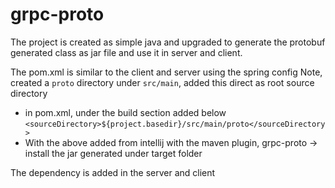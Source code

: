 # grpc-proto

The project is created as simple java and upgraded to generate the protobuf
generated class as jar file and use it in server and client.

The pom.xml is similar to the client and server using the spring config
Note, created a `proto` directory under `src/main`, added this direct as root source directory
- in pom.xml, under the build section added below
 `<sourceDirectory>${project.basedir}/src/main/proto</sourceDirectory>`
- With the above added from intellij with the maven plugin, grpc-proto -> install the jar generated under target folder

The dependency is added in the server and client